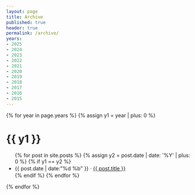 ```yaml
---
layout: page
title: Archive
published: true
header: true 
permalink: /archive/
years:
- 2025
- 2024
- 2023
- 2022
- 2021
- 2020
- 2019
- 2018
- 2017
- 2016
- 2015
---
```


{% for year in page.years %}
{% assign y1 = year | plus: 0 %}
# {{ y1 }}
<ul>
{% for post in site.posts %}
	{% assign y2 = post.date | date: '%Y' | plus: 0 %}
	{% if y1 == y2 %}
		<li style="line-height:1.5em">{{ post.date | date:"%d %b" }} &middot; <a href="{{ post.url }}">{{ post.title }}</a></li>
	{% endif %}
{% endfor %}
</ul>
{% endfor %}